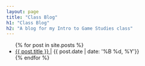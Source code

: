 ```yaml
---
layout: page
title: "Class Blog"
h1: "Class Blog"
h2: "A blog for my Intro to Game Studies class"
---
```

<ul>
  {% for post in site.posts %}
    <li>
      <a href="{{ post.url }}"> {{ post.title }} </a>
      | {{ post.date | date: '%B %d, %Y'}}
    </li>
  {% endfor %}
</ul>